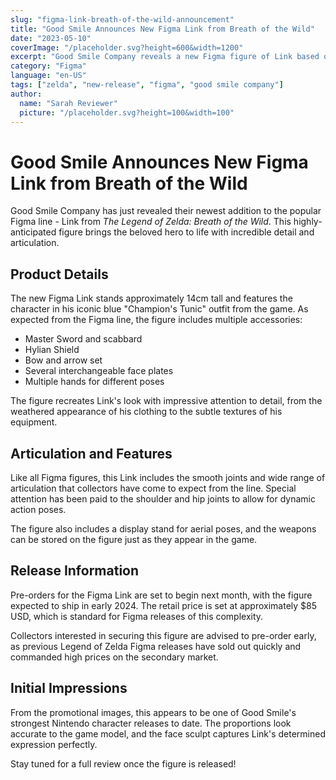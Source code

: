 ```yaml
---
slug: "figma-link-breath-of-the-wild-announcement"
title: "Good Smile Announces New Figma Link from Breath of the Wild"
date: "2023-05-10"
coverImage: "/placeholder.svg?height=600&width=1200"
excerpt: "Good Smile Company reveals a new Figma figure of Link based on The Legend of Zelda: Breath of the Wild."
category: "Figma"
language: "en-US"
tags: ["zelda", "new-release", "figma", "good smile company"]
author:
  name: "Sarah Reviewer"
  picture: "/placeholder.svg?height=100&width=100"
---
```


# Good Smile Announces New Figma Link from Breath of the Wild

Good Smile Company has just revealed their newest addition to the popular Figma line - Link from *The Legend of Zelda: Breath of the Wild*. This highly-anticipated figure brings the beloved hero to life with incredible detail and articulation.

## Product Details

The new Figma Link stands approximately 14cm tall and features the character in his iconic blue "Champion's Tunic" outfit from the game. As expected from the Figma line, the figure includes multiple accessories:

- Master Sword and scabbard
- Hylian Shield
- Bow and arrow set
- Several interchangeable face plates
- Multiple hands for different poses

The figure recreates Link's look with impressive attention to detail, from the weathered appearance of his clothing to the subtle textures of his equipment.

## Articulation and Features

Like all Figma figures, this Link includes the smooth joints and wide range of articulation that collectors have come to expect from the line. Special attention has been paid to the shoulder and hip joints to allow for dynamic action poses.

The figure also includes a display stand for aerial poses, and the weapons can be stored on the figure just as they appear in the game.

## Release Information

Pre-orders for the Figma Link are set to begin next month, with the figure expected to ship in early 2024. The retail price is set at approximately $85 USD, which is standard for Figma releases of this complexity.

Collectors interested in securing this figure are advised to pre-order early, as previous Legend of Zelda Figma releases have sold out quickly and commanded high prices on the secondary market.

## Initial Impressions

From the promotional images, this appears to be one of Good Smile's strongest Nintendo character releases to date. The proportions look accurate to the game model, and the face sculpt captures Link's determined expression perfectly.

Stay tuned for a full review once the figure is released!
